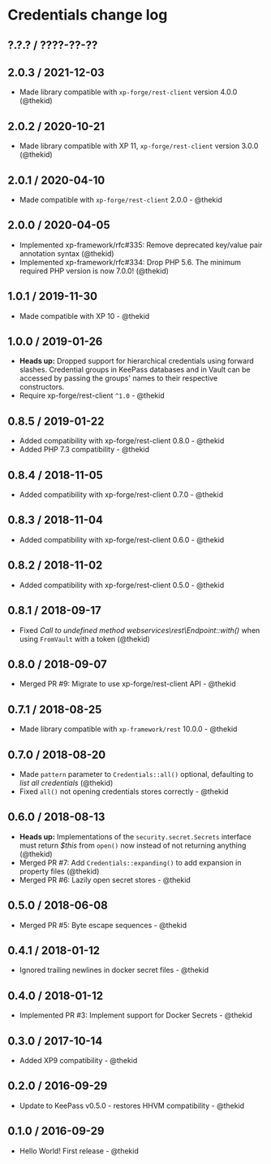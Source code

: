 Credentials change log
======================

## ?.?.? / ????-??-??

## 2.0.3 / 2021-12-03

* Made library compatible with `xp-forge/rest-client` version 4.0.0
  (@thekid)

## 2.0.2 / 2020-10-21

* Made library compatible with XP 11, `xp-forge/rest-client` version 3.0.0
  (@thekid)

## 2.0.1 / 2020-04-10

* Made compatible with `xp-forge/rest-client` 2.0.0 - @thekid

## 2.0.0 / 2020-04-05

* Implemented xp-framework/rfc#335: Remove deprecated key/value pair
  annotation syntax
  (@thekid)
* Implemented xp-framework/rfc#334: Drop PHP 5.6. The minimum required
  PHP version is now 7.0.0!
  (@thekid)

## 1.0.1 / 2019-11-30

* Made compatible with XP 10 - @thekid

## 1.0.0 / 2019-01-26

* **Heads up:** Dropped support for hierarchical credentials using forward
  slashes. Credential groups in KeePass databases and in Vault can be
  accessed by passing the groups' names to their respective constructors.
* Require xp-forge/rest-client `^1.0` - @thekid

## 0.8.5 / 2019-01-22

* Added compatibility with xp-forge/rest-client 0.8.0 - @thekid
* Added PHP 7.3 compatibility - @thekid

## 0.8.4 / 2018-11-05

* Added compatibility with xp-forge/rest-client 0.7.0 - @thekid

## 0.8.3 / 2018-11-04

* Added compatibility with xp-forge/rest-client 0.6.0 - @thekid

## 0.8.2 / 2018-11-02

* Added compatibility with xp-forge/rest-client 0.5.0 - @thekid

## 0.8.1 / 2018-09-17

* Fixed *Call to undefined method webservices\rest\Endpoint::with()*
  when using `FromVault` with a token
  (@thekid)

## 0.8.0 / 2018-09-07

* Merged PR #9: Migrate to use xp-forge/rest-client API - @thekid

## 0.7.1 / 2018-08-25

* Made library compatible with `xp-framework/rest` 10.0.0 - @thekid

## 0.7.0 / 2018-08-20

* Made `pattern` parameter to `Credentials::all()` optional, defaulting
  to *list all credentials*
  (@thekid)
* Fixed `all()` not opening credentials stores correctly - @thekid

## 0.6.0 / 2018-08-13

* **Heads up:** Implementations of the `security.secret.Secrets` interface
  must return *$this* from `open()` now instead of not returning anything
  (@thekid)
* Merged PR #7: Add `Credentials::expanding()` to add expansion in
  property files
  (@thekid)
* Merged PR #6: Lazily open secret stores - @thekid

## 0.5.0 / 2018-06-08

* Merged PR #5: Byte escape sequences - @thekid

## 0.4.1 / 2018-01-12

* Ignored trailing newlines in docker secret files - @thekid

## 0.4.0 / 2018-01-12

* Implemented PR #3: Implement support for Docker Secrets - @thekid

## 0.3.0 / 2017-10-14

* Added XP9 compatibility - @thekid

## 0.2.0 / 2016-09-29

* Update to KeePass v0.5.0 - restores HHVM compatibility - @thekid

## 0.1.0 / 2016-09-29

* Hello World! First release - @thekid